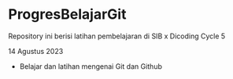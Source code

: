 # ProgresBelajarGit
Repository ini berisi latihan pembelajaran di SIB x Dicoding Cycle 5

14 Agustus 2023
- Belajar dan latihan mengenai Git dan Github
